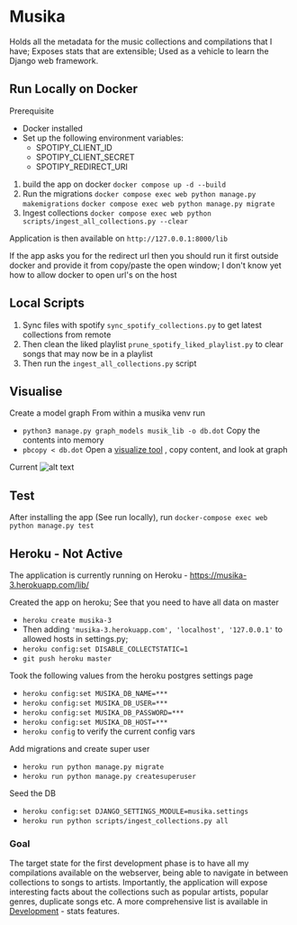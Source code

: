 # Musika
Holds all the metadata for the music collections and compilations that I have; Exposes stats that are extensible; Used as a vehicle to learn the Django web framework.

## Run Locally on Docker

Prerequisite
- Docker installed 
- Set up the following environment variables:
  - SPOTIPY_CLIENT_ID
  - SPOTIPY_CLIENT_SECRET
  - SPOTIPY_REDIRECT_URI

1. build the app on docker 
``` docker compose up -d --build ```
2. Run the migrations
``` docker compose exec web python manage.py makemigrations ```
``` docker compose exec web python manage.py migrate ```
3. Ingest collections 
``` docker compose exec web python scripts/ingest_all_collections.py --clear ```

Application is then available on `http://127.0.0.1:8000/lib`

If the app asks you for the redirect url then you should run it first outside docker 
and provide it from copy/paste the open window; I don't know yet how to allow docker to open url's on the host


## Local Scripts 
1. Sync files with spotify `sync_spotify_collections.py` to get latest collections from remote
2. Then clean the liked playlist `prune_spotify_liked_playlist.py` to clear songs that may now be in a playlist
3. Then run the `ingest_all_collections.py` script

## Visualise 
Create a model graph 
From within a musika venv run
* ``` python3 manage.py graph_models musik_lib -o db.dot ```
Copy the contents into memory 
* ``` pbcopy < db.dot ```
Open a [visualize tool](https://dreampuf.github.io/GraphvizOnline/) , copy content, and look at graph 

Current 
![alt text](models.png "models")

## Test

After installing the app (See run locally), run
``` docker-compose exec web python manage.py test ```

## Heroku - Not Active 

The application is currently running on Heroku - https://musika-3.herokuapp.com/lib/

Created the app on heroku; See that you need to have all data on master
* ``` heroku create musika-3 ```
* Then adding ``` 'musika-3.herokuapp.com', 'localhost', '127.0.0.1' ``` to allowed hosts in settings.py;
* ``` heroku config:set DISABLE_COLLECTSTATIC=1 ```
* ``` git push heroku master ```

Took the following values from the heroku postgres settings page
* ``` heroku config:set MUSIKA_DB_NAME=*** ```
* ``` heroku config:set MUSIKA_DB_USER=*** ```
* ``` heroku config:set MUSIKA_DB_PASSWORD=*** ```
* ``` heroku config:set MUSIKA_DB_HOST=*** ```
* ``` heroku config ```  to verify  the current config vars

Add migrations and create super user
* ``` heroku run python manage.py migrate ```
* ``` heroku run python manage.py createsuperuser ```

Seed the DB
* ``` heroku config:set DJANGO_SETTINGS_MODULE=musika.settings ```
* ``` heroku run python scripts/ingest_collections.py all ```

### Goal
The target state for the first development phase is to have all my compilations available on the webserver,
being able to navigate in between collections to songs to artists. Importantly, the application will expose interesting facts about the collections such as popular artists, popular genres, duplicate songs etc.
A more comprehensive list is available in [Development](Development.md)  - stats features.

